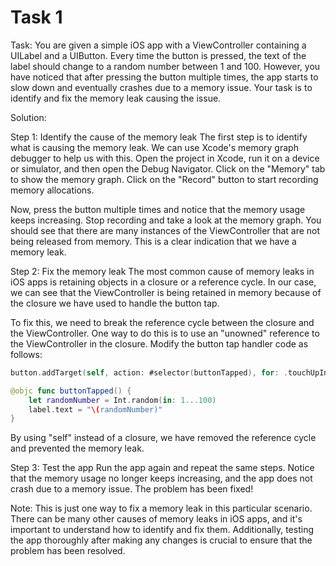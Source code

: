 # Task 1

Task: You are given a simple iOS app with a ViewController containing a UILabel
and a UIButton. Every time the button is pressed, the text of the label should
change to a random number between 1 and 100. However, you have noticed that
after pressing the button multiple times, the app starts to slow down and
eventually crashes due to a memory issue. Your task is to identify and fix the
memory leak causing the issue.

Solution:

Step 1: Identify the cause of the memory leak The first step is to identify what
is causing the memory leak. We can use Xcode's memory graph debugger to help us
with this. Open the project in Xcode, run it on a device or simulator, and then
open the Debug Navigator. Click on the "Memory" tab to show the memory graph.
Click on the "Record" button to start recording memory allocations.

Now, press the button multiple times and notice that the memory usage keeps
increasing. Stop recording and take a look at the memory graph. You should see
that there are many instances of the ViewController that are not being released
from memory. This is a clear indication that we have a memory leak.

Step 2: Fix the memory leak The most common cause of memory leaks in iOS apps is
retaining objects in a closure or a reference cycle. In our case, we can see
that the ViewController is being retained in memory because of the closure we
have used to handle the button tap.

To fix this, we need to break the reference cycle between the closure and the
ViewController. One way to do this is to use an "unowned" reference to the
ViewController in the closure. Modify the button tap handler code as follows:

```swift
button.addTarget(self, action: #selector(buttonTapped), for: .touchUpInside)

@objc func buttonTapped() {
    let randomNumber = Int.random(in: 1...100)
    label.text = "\(randomNumber)"
}
```

By using "self" instead of a closure, we have removed the reference cycle and
prevented the memory leak.

Step 3: Test the app Run the app again and repeat the same steps. Notice that
the memory usage no longer keeps increasing, and the app does not crash due to a
memory issue. The problem has been fixed!

Note: This is just one way to fix a memory leak in this particular scenario.
There can be many other causes of memory leaks in iOS apps, and it's important
to understand how to identify and fix them. Additionally, testing the app
thoroughly after making any changes is crucial to ensure that the problem has
been resolved.
